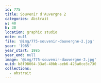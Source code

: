 ```yaml
---
id: 775
title: Souvenir d'Auvergne 2
categories: Abstrait
w: 40
h: 30
location: graphic studio
note: null
file: '@img/775-souvenir-dauvergne-2.jpg'
year: '1985'
year_start: 1985
year_end: null
image: '@img/775-souvenir-dauvergne-2.jpg'
uuid: b8f98064-33a6-40bb-aeb6-423a0ce3c730
collections:
  - abstrait
---
```


